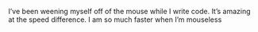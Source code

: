 <!--
id: 238996084
link: http://kevinisom.info/post/238996084/ive-been-weening-myself-off-of-the-mouse-while-i
slug: ive-been-weening-myself-off-of-the-mouse-while-i
date: Tue Nov 10 2009 22:38:27 GMT+1300 (NZDT)
raw: {"blog_name":"kevinisom","id":238996084,"post_url":"http://kevinisom.info/post/238996084/ive-been-weening-myself-off-of-the-mouse-while-i","slug":"ive-been-weening-myself-off-of-the-mouse-while-i","type":"text","date":"2009-11-10 09:38:27 GMT","timestamp":1257845907,"state":"published","format":"html","reblog_key":"vzPDBO4W","tags":[],"short_url":"http://tmblr.co/Zw68YyEFifq","highlighted":[],"feed_item":"http://twitter.com/kev_nz/statuses/5584237931","from_feed_id":"650289","note_count":0,"title":null,"body":"<p>I&#8217;ve been weening myself off of the mouse while I write code. It&#8217;s amazing at the speed difference. I am so much faster when I&#8217;m mouseless</p>"}
publish: 2009-11-010
tags: 
title: null
-->


I’ve been weening myself off of the mouse while I write code. It’s
amazing at the speed difference. I am so much faster when I’m mouseless


